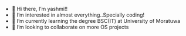 - 👋 Hi there, I’m yashmi!!
- 👀 I’m interested in almost everything..Specially coding!
- 🌱 I’m currently learning the degree BSC(IT) at University of Moratuwa
- 💞️ I’m looking to collaborate on more OS projects



